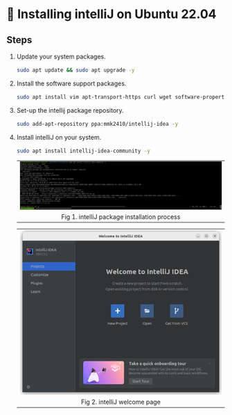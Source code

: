 # :book: Installing intelliJ on Ubuntu 22.04

## Steps
1. Update your system packages.

    ```bash
    sudo apt update && sudo apt upgrade -y
    ```

2. Install the software support packages.

    ```bash
    sudo apt install vim apt-transport-https curl wget software-properties-common
    ```

3. Set-up the intellij package repository.

    ```bash
    sudo add-apt-repository ppa:mmk2410/intellij-idea -y
    ```

4. Install intelliJ on your system.

    ```bash
    sudo apt install intellij-idea-community -y
    ```

    ||
    |:--:|
    |![i](images/intellij_01.png)|
    | Fig 1. intelliJ package installation process|

    ||
    |:--:|
    |![i](images/intellij_03.png)|
    |Fig 2. intelliJ welcome page|